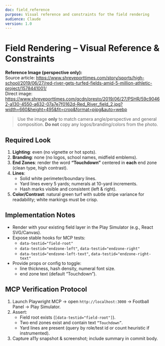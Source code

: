 ```yaml
---
doc: field_reference
purpose: Visual reference and constraints for the field rendering
audience: Claude
version: 1.0
---
```


# Field Rendering – Visual Reference & Constraints

**Reference Image (perspective only):**  
Source article: https://www.shreveporttimes.com/story/sports/high-school/2019/06/27/red-river-gets-turfed-fields-amid-5-million-athletic-project/1578441001/  
Direct image: https://www.shreveporttimes.com/gcdn/presto/2019/06/27/PSHR/59c90462-a130-4550-a632-07a7e7f0162d-Red_River_field_2.jpg?width=660&height=495&fit=crop&format=pjpg&auto=webp

> Use the image **only** to match camera angle/perspective and general composition. **Do not** copy any logos/branding/colors from the photo.

## Required Look
1. **Lighting**: even (no vignette or hot spots).  
2. **Branding**: none (no logos, school names, midfield emblems).  
3. **End Zones**: render the word **“Touchdown”** centered in **each** end zone (clean type, high contrast).  
4. **Lines**:
   - Solid white perimeter/boundary lines.
   - Yard lines every 5 yards; numerals at 10-yard increments.
   - Hash marks visible and consistent (left & right).
5. **Color/Contrast**: natural green turf with subtle stripe variance for readability; white markings must be crisp.

## Implementation Notes
- Render with your existing field layer in the Play Simulator (e.g., React SVG/Canvas).
- Expose stable hooks for MCP tests:
  - `data-testid="field-root"`
  - `data-testid="endzone-left"`, `data-testid="endzone-right"`
  - `data-testid="endzone-left-text"`, `data-testid="endzone-right-text"`
- Provide props or config to toggle:
  - line thickness, hash density, numeral font size.
  - end zone text (default “Touchdown”).

## MCP Verification Protocol
1. Launch Playwright MCP → open `http://localhost:3000` → Football Panel → Play Simulator.
2. Assert:
   - Field root exists (`[data-testid="field-root"]`).
   - Two end zones exist and contain text `“Touchdown”`.
   - Yard lines are present (query by role/test id or count heuristic if instrumented).
3. Capture a11y snapshot & screenshot; include summary in commit body.
